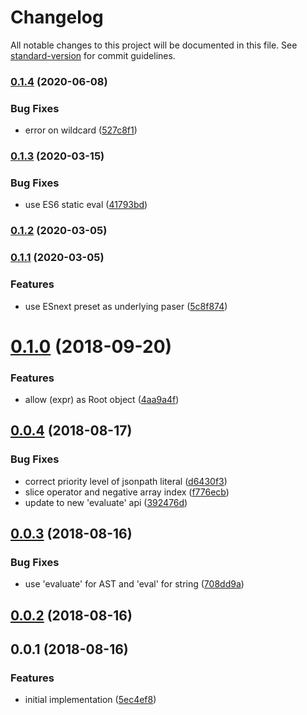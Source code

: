 # Changelog

All notable changes to this project will be documented in this file. See [standard-version](https://github.com/conventional-changelog/standard-version) for commit guidelines.

### [0.1.4](https://github.com/ianchi/ESpression-jsonpath/compare/v0.1.3...v0.1.4) (2020-06-08)


### Bug Fixes

* error on wildcard ([527c8f1](https://github.com/ianchi/ESpression-jsonpath/commit/527c8f1244923a1d92d812992d8014c9806d2ace))

### [0.1.3](https://github.com/ianchi/ESpression-jsonpath/compare/v0.1.2...v0.1.3) (2020-03-15)


### Bug Fixes

* use ES6 static eval ([41793bd](https://github.com/ianchi/ESpression-jsonpath/commit/41793bd6209893560649e037657411b3324ec9e5))

### [0.1.2](https://github.com/ianchi/ESpression-jsonpath/compare/v0.1.1...v0.1.2) (2020-03-05)

### [0.1.1](https://github.com/ianchi/ESpression-jsonpath/compare/v0.1.0...v0.1.1) (2020-03-05)


### Features

* use ESnext preset as underlying paser ([5c8f874](https://github.com/ianchi/ESpression-jsonpath/commit/5c8f8748ceb5ca6210e9452ed12d03c235ef0006))

<a name="0.1.0"></a>
# [0.1.0](https://github.com/ianchi/ESpression-jsonpath/compare/v0.0.4...v0.1.0) (2018-09-20)


### Features

* allow (expr) as Root object ([4aa9a4f](https://github.com/ianchi/ESpression-jsonpath/commit/4aa9a4f))



<a name="0.0.4"></a>
## [0.0.4](https://github.com/ianchi/ESpression-jsonpath/compare/v0.0.3...v0.0.4) (2018-08-17)


### Bug Fixes

* correct priority level of jsonpath literal ([d6430f3](https://github.com/ianchi/ESpression-jsonpath/commit/d6430f3))
* slice operator and negative array index ([f776ecb](https://github.com/ianchi/ESpression-jsonpath/commit/f776ecb))
* update to new 'evaluate' api ([392476d](https://github.com/ianchi/ESpression-jsonpath/commit/392476d))



<a name="0.0.3"></a>
## [0.0.3](https://github.com/ianchi/ESpression-jsonpath/compare/v0.0.2...v0.0.3) (2018-08-16)


### Bug Fixes

* use 'evaluate' for AST and 'eval' for string ([708dd9a](https://github.com/ianchi/ESpression-jsonpath/commit/708dd9a))



<a name="0.0.2"></a>
## [0.0.2](https://github.com/ianchi/ESpression-jsonpath/compare/v0.0.1...v0.0.2) (2018-08-16)



<a name="0.0.1"></a>
## 0.0.1 (2018-08-16)


### Features

* initial implementation ([5ec4ef8](https://github.com/ianchi/ESpression-jsonpath/commit/5ec4ef8))
